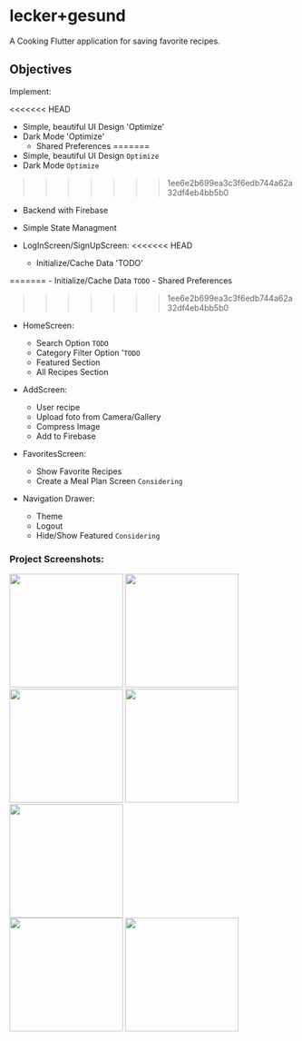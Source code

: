 # lecker+gesund

A Cooking Flutter application for saving favorite recipes.

## Objectives
Implement:

<<<<<<< HEAD
- Simple, beautiful UI Design 'Optimize'
- Dark Mode 'Optimize'
    - Shared Preferences
=======
- Simple, beautiful UI Design `Optimize`
- Dark Mode `Optimize`
>>>>>>> 1ee6e2b699ea3c3f6edb744a62a32df4eb4bb5b0
- Backend with Firebase
- Simple State Managment

- LogInScreen/SignUpScreen:
<<<<<<< HEAD
    - Initialize/Cache Data 'TODO'
        
=======
    - Initialize/Cache Data `TODO`
        - Shared Preferences
>>>>>>> 1ee6e2b699ea3c3f6edb744a62a32df4eb4bb5b0
    

- HomeScreen: 
    - Search Option `TODO`
    - Category Filter Option '`TODO`
    - Featured Section
    - All Recipes Section

- AddScreen:
    - User recipe
    - Upload foto from Camera/Gallery
    - Compress Image 
    - Add to Firebase

- FavoritesScreen:
    - Show Favorite Recipes
    - Create a Meal Plan Screen `Considering`

- Navigation Drawer:
    - Theme
    - Logout
    - Hide/Show Featured `Considering`
    
### Project Screenshots:

<img src="https://user-images.githubusercontent.com/45144280/105753466-066d2680-5f49-11eb-8d54-d195e992154c.png" width="200" />  <img src="https://user-images.githubusercontent.com/45144280/105753470-0a00ad80-5f49-11eb-9e55-df839be7276d.png" width="200" />  
<img src="https://user-images.githubusercontent.com/45144280/105729537-a1580780-5f2d-11eb-81a1-3bcd58bbd4f3.png" width="200" />  <img src="https://user-images.githubusercontent.com/45144280/105731428-b0d85000-5f2f-11eb-9d29-95fa9d29f983.png" width="200" />  
<img src="https://user-images.githubusercontent.com/45144280/105731436-b3d34080-5f2f-11eb-8d56-5efd7cb4f3ca.png" width="200" />  
<img src="https://user-images.githubusercontent.com/45144280/105731457-b7ff5e00-5f2f-11eb-91fd-18b281186b16.png" width="200" />  <img src="https://user-images.githubusercontent.com/45144280/105731464-ba61b800-5f2f-11eb-9d18-9a931accf7a2.png" width="200" />


